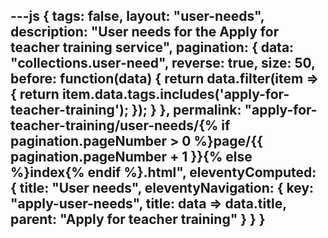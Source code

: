 ---js
{
  tags: false,
  layout: "user-needs",
  description: "User needs for the Apply for teacher training service",
  pagination: {
    data: "collections.user-need",
    reverse: true,
    size: 50,
    before: function(data) {
      return data.filter(item => {
        return item.data.tags.includes('apply-for-teacher-training');
      });
    }
  },
  permalink: "apply-for-teacher-training/user-needs/{% if pagination.pageNumber > 0 %}page/{{ pagination.pageNumber + 1 }}{% else %}index{% endif %}.html",
  eleventyComputed: {
    title: "User needs",
    eleventyNavigation: {
      key: "apply-user-needs",
      title: data => data.title,
      parent: "Apply for teacher training"
    }
  }
}
---
